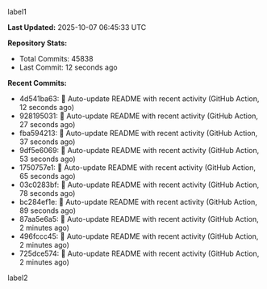 
label1 
<!-- ACTIVITY_START -->
**Last Updated:** 2025-10-07 06:45:33 UTC

**Repository Stats:**
- Total Commits: 45838
- Last Commit: 12 seconds ago

**Recent Commits:**
- 4d541ba63: 🤖 Auto-update README with recent activity (GitHub Action, 12 seconds ago)
- 928195031: 🤖 Auto-update README with recent activity (GitHub Action, 27 seconds ago)
- fba594213: 🤖 Auto-update README with recent activity (GitHub Action, 37 seconds ago)
- 9df5e6069: 🤖 Auto-update README with recent activity (GitHub Action, 53 seconds ago)
- 1750757e1: 🤖 Auto-update README with recent activity (GitHub Action, 65 seconds ago)
- 03c0283bf: 🤖 Auto-update README with recent activity (GitHub Action, 78 seconds ago)
- bc284ef1e: 🤖 Auto-update README with recent activity (GitHub Action, 89 seconds ago)
- 87aa5e6a5: 🤖 Auto-update README with recent activity (GitHub Action, 2 minutes ago)
- 496fccc45: 🤖 Auto-update README with recent activity (GitHub Action, 2 minutes ago)
- 725dce574: 🤖 Auto-update README with recent activity (GitHub Action, 2 minutes ago)
<!-- ACTIVITY_END -->

label2
